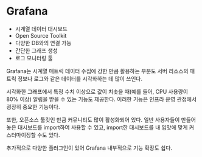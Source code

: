 # Grafana

- 시계열 데이터 대시보드
- Open Source Toolkit
- 다양한 DB와의 연결 가능
- 간단한 그래프 생성
- 로그 모니터링 툴



Grafana는 시계열 매트릭 데이터 수집에 강한 만큼 활용하는 부분도 서버 리소스의 매트릭 정보나 로그와 같은 데이터를 시각화하는 데 많이 쓰인다.

시각화한 그래프에서 특정 수치 이상으로  값이 치솟을 때(예를 들어, CPU 사용량이 80% 이상) 알림을 받을 수 있는 기능도 제공한다.
이러한 기능은 인프라 운영 관점에서 굉장히 중요한 기능이다.

또한, 오픈소스 툴킷인 만큼 커뮤니티도 많이 활성화되어 있다.
일반 사용자들이 만들어놓은 대시보드를 import하여 사용할 수 있고, import한 대시보드를 내 입맛에 맞게 커스터마이징할 수도 있다.

추가적으로 다양한 플러그인이 있어 Grafana 내부적으로 기능 확장도 쉽다.